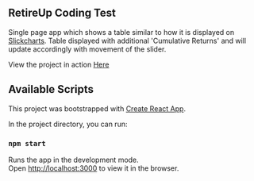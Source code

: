 ## RetireUp Coding Test

Single page app which shows a table similar to how it is displayed on [Slickcharts](https://www.slickcharts.com/sp500/returns). Table displayed with additional 'Cumulative Returns' and will update accordingly with movement of the slider.

View the project in action [Here](https://returns-s-p-500.herokuapp.com/)

## Available Scripts

This project was bootstrapped with [Create React App](https://github.com/facebook/create-react-app).

In the project directory, you can run:

### `npm start`

Runs the app in the development mode.<br />
Open [http://localhost:3000](http://localhost:3000) to view it in the browser.

